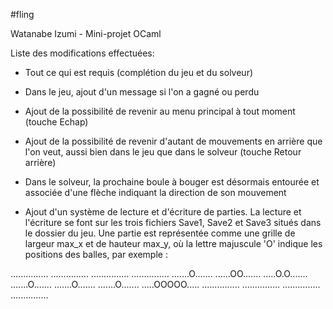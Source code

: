 #fling

Watanabe Izumi - Mini-projet OCaml


Liste des modifications effectuées:




- Tout ce qui est requis (complétion du jeu et du solveur)

- Dans le jeu, ajout d'un message si l'on a gagné ou perdu

- Ajout de la possibilité de revenir au menu principal à tout moment (touche Echap)

- Ajout de la possibilité de revenir d'autant de mouvements en arrière que l'on veut, aussi bien dans le jeu que dans le solveur (touche Retour arrière)

- Dans le solveur, la prochaine boule à bouger est désormais entourée et associée d'une flèche indiquant la direction de son mouvement

- Ajout d'un système de lecture et d'écriture de parties. La lecture et l'écriture se font sur les trois fichiers Save1, Save2 et Save3 situés dans le dossier du jeu. Une partie est représentée comme une grille de largeur max_x et de hauteur max_y, où la lettre majuscule 'O' indique les positions des balles, par exemple :

...............
...............
...............
...............
.......O.......
......OO.......
.....O.O.......
.......O.......
.......O.......
.......O.......
.....OOOOO.....
...............
...............
...............
...............
